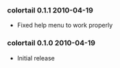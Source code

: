 ### colortail 0.1.1 2010-04-19

 * Fixed help menu to work properly

### colortail 0.1.0 2010-04-19

 * Initial release
